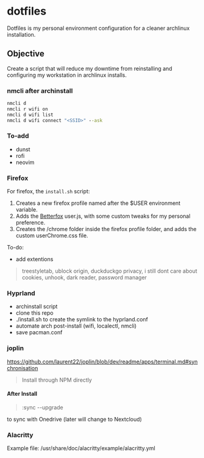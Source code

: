 # dotfiles
Dotfiles is my personal environment configuration for a cleaner archlinux installation.

## Objective
Create a script that will reduce my downtime from reinstalling and configuring my workstation in archlinux installs.

### nmcli after archinstall

```cmd
nmcli d
nmcli r wifi on
nmcli d wifi list
nmcli d wifi connect "<SSID>" --ask
```

### To-add
- dunst
- rofi
- neovim

### Firefox

For firefox, the `install.sh` script:

1. Creates a new firefox profile named after the $USER environment variable.
2. Adds the [Betterfox](https://github.com/yokoffing/Betterfox) user.js, with some custom tweaks for my personal preference.
3. Creates the /chrome folder inside the firefox profile folder, and adds the custom userChrome.css file.

To-do:
- add extentions
> treestyletab, ublock origin, duckduckgo privacy, i still dont care about cookies, unhook, dark reader, password manager

### Hyprland
- archinstall script
- clone this repo
- ./install.sh to create the symlink to the hyprland.conf
- automate arch post-install (wifi, localectl, nmcli)
- save pacman.conf

### joplin

https://github.com/laurent22/joplin/blob/dev/readme/apps/terminal.md#synchronisation

> Install through NPM directly

#### After Install

> :sync --upgrade

to sync with Onedrive (later will change to Nextcloud)

### Alacritty

Example file: /usr/share/doc/alacritty/example/alacritty.yml


